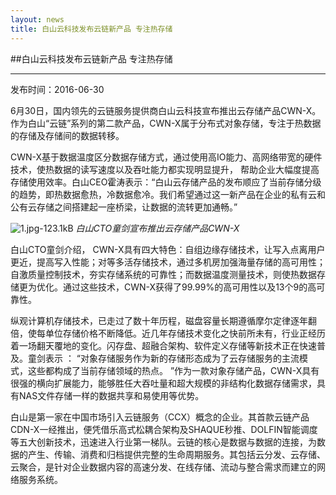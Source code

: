 ```yaml
---
layout: news
title: 白山云科技发布云链新产品 专注热存储
---
```


##白山云科技发布云链新产品 专注热存储

---

发布时间：2016-06-30

6月30日，国内领先的云链服务提供商白山云科技宣布推出云存储产品CWN-X。作为白山“云链”系列的第二款产品，CWN-X属于分布式对象存储，专注于热数据的存储及存储间的数据转移。

 

CWN-X基于数据温度区分数据存储方式，通过使用高IO能力、高网络带宽的硬件技术，使热数据的读写速度以及吞吐能力都实现明显提升， 帮助企业大幅度提高存储使用效率。白山CEO霍涛表示：“白山云存储产品的发布顺应了当前存储分级的趋势，即热数据愈热，冷数据愈冷。我们希望通过这一新产品在企业的私有云和公有云存储之间搭建起一座桥梁，让数据的流转更加通畅。”


![1.jpg-123.1kB][1]
*白山CTO童剑宣布推出云存储产品CWN-X*

 

白山CTO童剑介绍， CWN-X具有四大特色：自组边缘存储技术，让写入点离用户更近，提高写入性能；对等多活存储技术，通过多机房加强海量存储的高可用性；自激质量控制技术，夯实存储系统的可靠性；而数据温度测量技术，则使热数据存储更为优化。通过这些技术，CWN-X获得了99.99%的高可用性以及13个9的高可靠性。

 

纵观计算机存储技术，已走过了数十年历程，磁盘容量长期遵循摩尔定律逐年翻倍，使每单位存储价格不断降低。近几年存储技术变化之快前所未有，行业正经历着一场翻天覆地的变化。闪存盘、超融合架构、软件定义存储等新技术正在快速普及。童剑表示 ： “对象存储服务作为新的存储形态成为了云存储服务的主流模式，这些都构成了当前存储领域的热点。 ”作为一款对象存储产品，CWN-X具有很强的横向扩展能力，能够胜任大吞吐量和超大规模的非结构化数据存储需求，具有NAS文件存储一样的数据共享和易使用等优势。

 

白山是第一家在中国市场引入云链服务（CCX）概念的企业。其首款云链产品CDN-X一经推出，便凭借乐高式松耦合架构及SHAQUE秒推、DOLFIN智能调度等五大创新技术，迅速进入行业第一梯队。云链的核心是数据与数据的连接，为数据的产生、传输、消费和归档提供完整的生命周期服务。其包括云分发、云存储、云聚合，是针对企业数据内容的高速分发、在线存储、流动与整合需求而建立的网络服务系统。


  [1]: http://static.zybuluo.com/bsc-jane/thca6n3ual889gxloz7aodr1/1.jpg